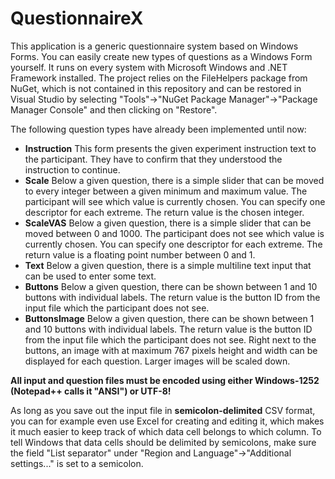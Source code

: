 # QuestionnaireX

This application is a generic questionnaire system based on Windows Forms. You can easily create new types of questions as a Windows Form yourself. It runs on every system with Microsoft Windows and .NET Framework installed. The project relies on the FileHelpers package from NuGet, which is not contained in this repository and can be restored in Visual Studio by selecting "Tools"->"NuGet Package Manager"->"Package Manager Console" and then clicking on "Restore".

The following question types have already been implemented until now:
* **Instruction**
 This form presents the given experiment instruction text to the participant. They have to confirm that they understood the instruction to continue.
* **Scale**
 Below a given question, there is a simple slider that can be moved to every integer between a given minimum and maximum value. The participant will see which value is currently chosen. You can specify one descriptor for each extreme. The return value is the chosen integer.
* **ScaleVAS**
 Below a given question, there is a simple slider that can be moved between 0 and 1000. The participant does not see which value is currently chosen. You can specify one descriptor for each extreme. The return value is a floating point number between 0 and 1.
* **Text**
 Below a given question, there is a simple multiline text input that can be used to enter some text.
* **Buttons**
 Below a given question, there can be shown between 1 and 10 buttons with individual labels. The return value is the button ID from the input file which the participant does not see.
* **ButtonsImage**
 Below a given question, there can be shown between 1 and 10 buttons with individual labels. The return value is the button ID from the input file which the participant does not see. Right next to the buttons, an image with at maximum 767 pixels height and width can be displayed for each question. Larger images will be scaled down.

**All input and question files must be encoded using either Windows-1252 (Notepad++ calls it "ANSI") or UTF-8!**

As long as you save out the input file in **semicolon-delimited** CSV format, you can for example even use Excel for creating and editing it, which makes it much easier to keep track of which data cell belongs to which column. To tell Windows that data cells should be delimited by semicolons, make sure the field "List separator" under "Region and Language"->"Additional settings..." is set to a semicolon.